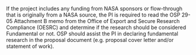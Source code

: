 If the project includes any funding from NASA sponsors or flow-through that is originally from a NASA source, the PI is required to read the OSP 29-05 Attachment B memo from the Office of Export and Secure Research Compliance (OESRC) and determine if the research should be considered Fundamental or not.  OSP should assist the PI in declaring fundamental research in the proposal document (e.g. proposal cover letter and/or statement of work).
